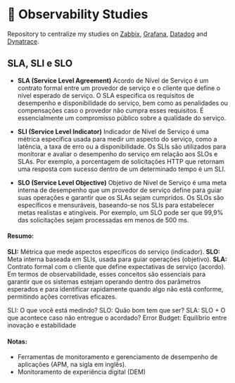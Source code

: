 # 👀 Observability Studies

Repository to centralize my studies on [Zabbix](./Zabbix/), [Grafana](./Grafana/), [Datadog](./Datadog/) and [Dynatrace](./Dynatrace/).

## SLA, SLI e SLO

- **SLA (Service Level Agreement)**
Acordo de Nível de Serviço é um contrato formal entre um provedor de serviço e o cliente que define o nível esperado de serviço. O SLA especifica os requisitos de desempenho e disponibilidade do serviço, bem como as penalidades ou compensações caso o provedor não cumpra esses requisitos. É essencialmente um compromisso público sobre a qualidade do serviço.

- **SLI (Service Level Indicator)**
Indicador de Nível de Serviço é uma métrica específica usada para medir um aspecto do serviço, como a latência, a taxa de erro ou a disponibilidade. Os SLIs são utilizados para monitorar e avaliar o desempenho do serviço em relação aos SLOs e SLAs. Por exemplo, a porcentagem de solicitações HTTP que retornam uma resposta com sucesso dentro de um determinado tempo é um SLI.

- **SLO (Service Level Objective)**
Objetivo de Nível de Serviço é uma meta interna de desempenho que um provedor de serviço define para guiar suas operações e garantir que os SLAs sejam cumpridos. Os SLOs são específicos e mensuráveis, baseando-se nos SLIs para estabelecer metas realistas e atingíveis. Por exemplo, um SLO pode ser que 99,9% das solicitações sejam processadas em menos de 500 ms.

#### Resumo:
**SLI:** Métrica que mede aspectos específicos do serviço (indicador).
**SLO:** Meta interna baseada em SLIs, usada para guiar operações (objetivo).
**SLA:** Contrato formal com o cliente que define expectativas de serviço (acordo).
Em termos de observabilidade, esses conceitos são essenciais para garantir que os sistemas estejam operando dentro dos parâmetros esperados e para identificar rapidamente quando algo não está conforme, permitindo ações corretivas eficazes.

SLI: O que você está medindo?
SLO: Quão bom tem que ser?
SLA: SLO + O que acontece caso não entregue o acordado? 
Error Budget: Equilíbrio entre inovação e estabilidade 

#### Notas: 
- Ferramentas de monitoramento e gerenciamento de desempenho de aplicações (APM, na sigla em inglês).
- Monitoramento de experiência digital (DEM)

